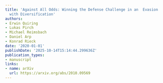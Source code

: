 ```yaml
---
title: 'Against All Odds: Winning the Defense Challenge in an  Evasion Competition
  with Diversification'
authors:
- Erwin Quiring
- Lukas Pirch
- Michael Reimsbach
- Daniel Arp
- Konrad Rieck
date: '2020-01-01'
publishDate: '2025-10-14T15:14:44.299636Z'
publication_types:
- manuscript
links:
- name: arXiv
  url: https://arxiv.org/abs/2010.09569
---
```

